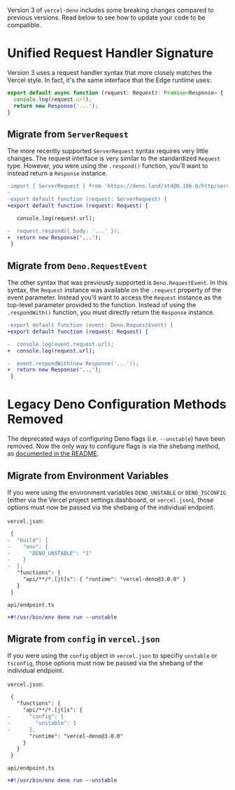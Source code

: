 Version 3 of `vercel-deno` includes some breaking changes compared to previous versions. Read below to see how to update your code to be compatible.

# Unified Request Handler Signature

Version 3 uses a request handler syntax that more closely matches the Vercel style. In fact, it's the same interface that the Edge runtime uses:

```ts
export default async function (request: Request): Promise<Response> {
  console.log(request.url);
  return new Response('...');
}
```

## Migrate from `ServerRequest`

The more recently supported `ServerRequest` syntax requires very little changes. The request interface is very similar to the standardized `Request` type. However, you were using the `.respond()` function, you'll want to instead return a `Response` instance.

```diff
-import { ServerRequest } from 'https://deno.land/std@0.106.0/http/server.ts';
-
-export default function (request: ServerRequest) {
+export default function (request: Request) {

   console.log(request.url);

-  request.respond({ body: '...' });
+  return new Response('...');
 }
```

## Migrate from `Deno.RequestEvent`

The other syntax that was previously supported is `Deno.RequestEvent`. In this syntax, the `Request` instance was available on the `.request` property of the event parameter. Instead you'll want to access the `Request` instance as the top-level parameter provided to the function. Instead of using the `.respondWith()` function, you must directly return the `Response` instance.

```diff
-export default function (event: Deno.RequestEvent) {
+export default function (request: Request) {

-  console.log(event.request.url);
+  console.log(request.url);

-  event.respondWith(new Response('...'));
+  return new Response('...');
 }
```

# Legacy Deno Configuration Methods Removed

The deprecated ways of configuring Deno flags (i.e. `--unstable`) have been removed. Now the only way to configure flags is via the shebang method, as [documented in the README](../README.md#configuration).

## Migrate from Environment Variables

If you were using the environment variables `DENO_UNSTABLE` or `DENO_TSCONFIG` (either via the Vercel project settings dashboard, or `vercel.json`), those options must now be passed via the shebang of the individual endpoint.

`vercel.json`:

```diff
 {
-  "build": {
-    "env": {
-      "DENO_UNSTABLE": "1"
-    }
-  },
   "functions": {
     "api/**/*.[jt]s": { "runtime": "vercel-deno@3.0.0" }
   }
 }
```

`api/endpoint.ts`

```diff
+#!/usr/bin/env deno run --unstable
```

## Migrate from `config` in `vercel.json`

If you were using the `config` object in `vercel.json` to specifiy `unstable` or `tsconfig`, those options must now be passed via the shebang of the individual endpoint.

`vercel.json`:

```diff
 {
   "functions": {
     "api/**/*.[jt]s": {
-      "config": {
-        "unstable": 1
-      },
       "runtime": "vercel-deno@3.0.0"
     }
   }
 }
```

`api/endpoint.ts`

```diff
+#!/usr/bin/env deno run --unstable
```